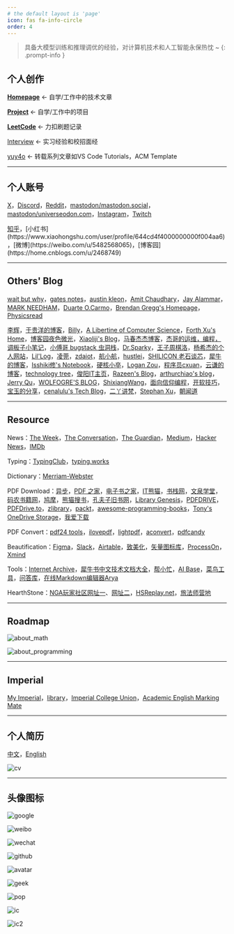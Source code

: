 ```yaml
---
# the default layout is 'page'
icon: fas fa-info-circle
order: 4
---
```


> 具备大模型训练和推理调优的经验，对计算机技术和人工智能永保热忱 ~ 
{: .prompt-info }

## 个人创作
[**Homepage**](https://yuy4o.github.io) <- 自学/工作中的技术文章

[**Project**](https://yuy4o.github.io/project/) <- 自学/工作中的项目

[**LeetCode**](https://yuy4o.github.io/leetcode/) <- 力扣刷题记录

[Interview](https://yuy4o.github.io/interview/) <- 实习经验和校招面经

[yuy4o](https://yuy4o.github.io/yuy4o/) <- 转载系列文章如VS Code Tutorials，ACM Template

---
## 个人账号

[X](https://twitter.com/yuy4o)，[Discord](https://discord.com/)，[Reddit](https://www.reddit.com/user/yuy4oj/)，[mastodon/mastodon.social](https://mastodon.social/@yuy4o)，[mastodon/universeodon.com](https://universeodon.com/@yuy4o)，[Instagram](https://www.instagram.com/yuy4oj/)，[Twitch](https://www.twitch.tv/yuy4oj)

[知乎](https://www.zhihu.com/people/yj522_)，[小红书](https://www.xiaohongshu.com/user/profile/644cd4f4000000000f004aa6)，[微博](https://weibo.com/u/5482568065)，[博客园](https://home.cnblogs.com/u/2468749)

---

## Others' Blog
[wait but why](https://waitbutwhy.com/)，[gates notes](https://www.gatesnotes.com/)，[austin kleon](https://austinkleon.com/)，[Amit Chaudhary](https://amitness.com/)，[Jay Alammar](https://jalammar.github.io/)，[MARK NEEDHAM](https://www.markhneedham.com/)，[Duarte O.Carmo](https://duarteocarmo.com/)，[Brendan Gregg's Homepage](https://www.brendangregg.com/)，[Physicsread](https://www.physicsread.com/)

[李辉](https://greyli.com/)，[于贵洋的博客](https://yuguiyang.github.io/)，[Billy](https://zhengtq.github.io/)，[A Libertine of Computer Science](https://csruiliu.github.io/blog/)，[Forth Xu's Home](https://forthxu.com/)，[博客园夜色微光](https://www.cnblogs.com/novwind)，[Xiaoliji's Blog](https://darktiantian.github.io/)，[马春杰杰博客](https://www.machunjie.com/)，[杰哥的运维，编程，调板子小笔记](https://jia.je/)，[小傅哥 bugstack 虫洞栈](https://bugstack.cn/)，[Dr.Sparky](https://blog.mosklia.cn/)，[王子周棋洛](https://zhouql.vip/)，[杨希杰的个人网站](https://yang-xijie.github.io/)，[Lil'Log](https://lilianweng.github.io/)，[凌莞](https://nyac.at/)，[zdaiot](https://www.zdaiot.com/)，[航小航](https://www.sail.name/#blog)，[hustlei](https://hustlei.github.io/)，[SHILICON 老石谈芯](https://shilicon.com/)，[犀牛的博客](https://benpaodewoniu.github.io/)，[Isshiki修's Notebook](https://note.isshikih.top/)，[硬核小卒](https://jacksonwuu.github.io/blog/)，[Logan Zou](https://logan-zou.github.io/)，[程序员cxuan](https://www.eet-china.com/mp/u3969831)，[云谦的博客](https://sorrycc.com/)，[technology tree](https://duanjinyi.gitee.io/index/)，[俊阳IT主页](https://fanjunyang.zone/)，[Razeen's Blog](https://razeen.me/)，[arthurchiao's blog](https://arthurchiao.art/index.html)，[Jerry Qu](https://imququ.com/)，[WOLFOGRE'S BLOG](https://blog.wolfogre.com/)，[ShixiangWang](https://shixiangwang.github.io/)，[面向信仰编程](https://draveness.me/)，[开软技巧](https://www.chinaoss.net/blogs)，[宝玉的分享](https://baoyu.io/)，[cenalulu's Tech Blog](http://cenalulu.github.io/)，[二丫讲梵](https://wiki.eryajf.net/)，[Stephan Xu](http://www.fenzhengrou.wang/)，[朝闻道](https://www.cnblogs.com/findumars)

---
## Resource

News：[The Week](https://theweek.com/)，[The Conversation](https://theconversation.com/global)，[The Guardian](https://www.theguardian.com/)，[Medium](https://medium.com/)，[Hacker News](https://news.ycombinator.com/)，[IMDb](https://www.imdb.com/)

Typing：[TypingClub](https://www.typingclub.com/sportal/)，[typing.works](https://typing.works/)

Dictionary：[Merriam-Webster](https://www.merriam-webster.com/)

PDF Download：[异步](https://www.epubit.com/)，[PDF 之家](https://homeofpdf.com/)，[电子书之家](https://honeypdf.com/)，[IT熊猫](https://itpanda.net/)，[书栈网](https://www.bookstack.cn/)，[文泉学堂](https://www.wqxuetang.com/)，[码农书籍网](https://www.manongbook.com/)，[鸠摩](https://www.jiumodiary.com/)，[熊猫搜书](https://xmsoushu.com/#/)，[孔夫子旧书网](https://www.kongfz.com/)，[Library Genesis](https://libgen.rs/)，[PDFDRIVE](https://www.pdfdrive.com/)，[PDFDrive.to](https://pdfdrive.to/)，[zlibrary](https://zlibrary.to/)，[packt](https://subscription.packtpub.com/)，[awesome-programming-books](https://awesome-programming-books.github.io/)，[Tony's OneDrive Storage](https://storage.iamsjy.com/)，[我爱下载](https://www.5aixz.com/Pythondianzishu/)

PDF Convert：[pdf24 tools](https://tools.pdf24.org/zh/)，[ilovepdf](https://www.ilovepdf.com/zh-cn)，[lightpdf](https://lightpdf.com/)，[aconvert](https://www.aconvert.com/)，[pdfcandy](https://pdfcandy.com/)

Beautification：[Figma](https://www.figma.com/)，[Slack](https://www.slack.com/)，[Airtable](https://www.airtable.com/)，[致美化](https://zhutix.com/)，[矢量图标库](https://www.iconfont.cn/)，[ProcessOn](https://www.processon.com/popular)，[Xmind](https://xmind.ai/)

Tools：[Internet Archive](https://archive.org/)，[犀牛书中文技术文档大全](https://xiniushu.com/)，[帮小忙](https://tool.browser.qq.com/)，[AI Base](https://top.aibase.com/)，[菜鸟工具](https://www.jyshare.com/)，[问答库](https://www.asklib.com/)，[在线Markdown编辑器Arya](https://markdown.lovejade.cn/)

HearthStone：[NGA玩家社区网址一](https://bbs.nga.cn/)、[网址二](https://nga.cn/)，[HSReplay.net](https://hsreplay.net/)，[旅法师营地](https://www.iyingdi.com/)

---
## Roadmap

![about_math](https://raw.githubusercontent.com/yuy4o/yuy4o/main/figures/about_math.jpg)

![about_programming](https://raw.githubusercontent.com/yuy4o/yuy4o/main/figures/about_programming.png)

---
## Imperial

[My Imperial](https://my.imperial.ac.uk)，[library](https://library-search.imperial.ac.uk/discovery/search?vid=44IMP_INST:ICL_VU1)，[Imperial College Union](https://www.imperialcollegeunion.org/activities/a-to-z)，[Academic English Marking Mate](writingtools.xjtlu.edu.cn:8080/mm/markingmate.html)

---
## 个人简历
[中文](https://yuy4o.github.io/yuy4o/resume/resume_chinese.pdf)，[English](https://yuy4o.github.io/yuy4o/resume/resume_english.pdf)

![cv](https://raw.githubusercontent.com/yuy4o/yuy4o/main/figures/resume_chinese.png)

---
## 头像图标

![google](https://raw.githubusercontent.com/yuy4o/yuy4o/main/figures/icon_google.jpg)

![weibo](https://raw.githubusercontent.com/yuy4o/yuy4o/main/figures/icon_weibo.jpg)

![wechat](https://raw.githubusercontent.com/yuy4o/yuy4o/main/figures/icon_wechat.jpg)

![github](https://raw.githubusercontent.com/yuy4o/yuy4o/main/figures/icon_github.png)

![avatar](https://raw.githubusercontent.com/yuy4o/yuy4o/main/figures/icon_avatar.jpg)

![geek](https://raw.githubusercontent.com/yuy4o/yuy4o/main/figures/icon_geek.gif)

![pop](https://raw.githubusercontent.com/yuy4o/yuy4o/main/figures/icon_pop.png)

![ic](https://raw.githubusercontent.com/yuy4o/yuy4o/main/figures/icon_ic.jpg)

![ic2](https://raw.githubusercontent.com/yuy4o/yuy4o/main/figures/icon_ic2.png)